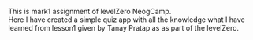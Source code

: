 This is mark1 assignment of levelZero NeogCamp. <br>
Here I have created a simple quiz app with all the knowledge what I have learned from lesson1 given by Tanay Pratap as as part of the levelZero.